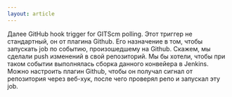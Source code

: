 ```yaml
---
layout: article
---
```

Далее GitHub hook trigger for GITScm polling. Этот триггер не стандартный, он от плагина Github. Его назначение в том, чтобы запускать job по событию, произошедшему на Github. Скажем, мы сделали push изменений в свой репозиторий. Мы бы хотели, чтобы при таком событии выполнялась сборка данного конвейера в Jenkins. Можно настроить плагин Github, чтобы он получал сигнал от репозитория через веб-хук, после чего проверял репо и запускал эту job.
